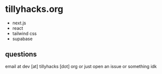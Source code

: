 # tillyhacks.org


- next.js
- react
- tailwind css
- supabase

## questions

email at dev [at] tillyhacks [dot] org or just open an issue or something idk 


